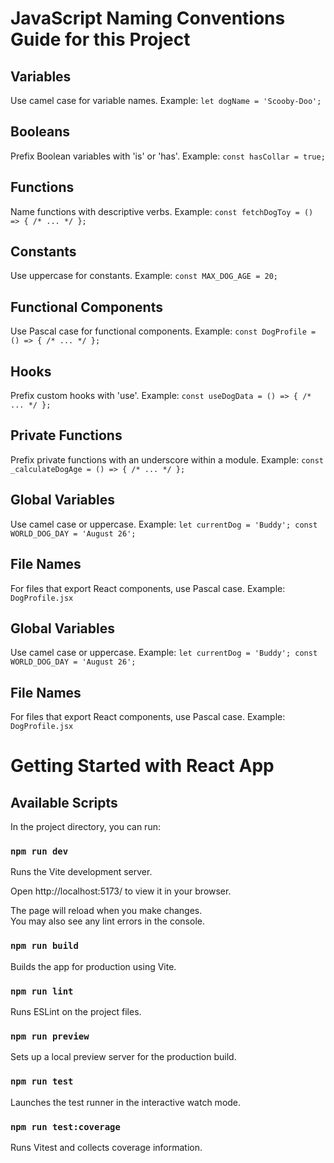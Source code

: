 # JavaScript Naming Conventions Guide for this Project

## Variables
Use camel case for variable names. Example: `let dogName = 'Scooby-Doo';`

## Booleans
Prefix Boolean variables with 'is' or 'has'. Example: `const hasCollar = true;`

## Functions
Name functions with descriptive verbs. Example: `const fetchDogToy = () => { /* ... */ };`

## Constants
Use uppercase for constants. Example: `const MAX_DOG_AGE = 20;`

## Functional Components
Use Pascal case for functional components. Example: `const DogProfile = () => { /* ... */ };`

## Hooks
Prefix custom hooks with 'use'. Example: `const useDogData = () => { /* ... */ };`

## Private Functions
Prefix private functions with an underscore within a module. Example: `const _calculateDogAge = () => { /* ... */ };`

## Global Variables
Use camel case or uppercase. Example: `let currentDog = 'Buddy'; const WORLD_DOG_DAY = 'August 26';`

## File Names
For files that export React components, use Pascal case. Example: `DogProfile.jsx`

## Global Variables
Use camel case or uppercase. Example: `let currentDog = 'Buddy'; const WORLD_DOG_DAY = 'August 26';`

## File Names
For files that export React components, use Pascal case. Example: `DogProfile.jsx`

# Getting Started with React App

## Available Scripts

In the project directory, you can run:

### `npm run dev`

Runs the Vite development server.

Open http://localhost:5173/ to view it in your browser.

The page will reload when you make changes.\
You may also see any lint errors in the console.

### `npm run build`

Builds the app for production using Vite.

### `npm run lint`

Runs ESLint on the project files.

### `npm run preview`

Sets up a local preview server for the production build.

### `npm run test`

Launches the test runner in the interactive watch mode.

### `npm run test:coverage`

Runs Vitest and collects coverage information.

